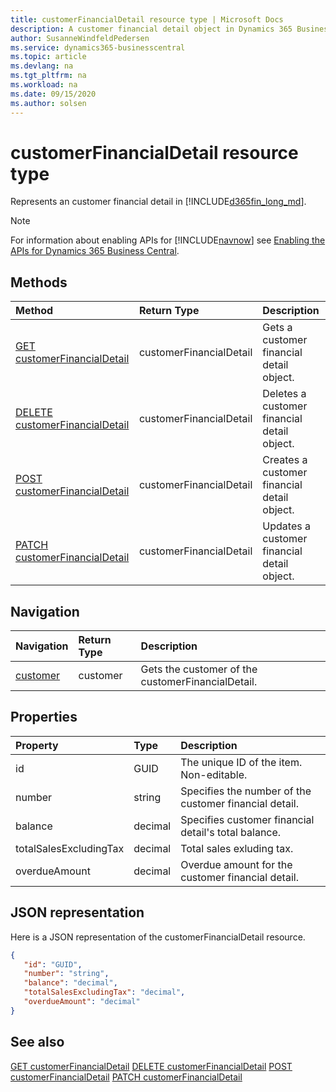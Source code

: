 ```yaml
---
title: customerFinancialDetail resource type | Microsoft Docs
description: A customer financial detail object in Dynamics 365 Business Central.
author: SusanneWindfeldPedersen
ms.service: dynamics365-businesscentral
ms.topic: article
ms.devlang: na
ms.tgt_pltfrm: na
ms.workload: na
ms.date: 09/15/2020
ms.author: solsen
---
```


# customerFinancialDetail resource type
Represents an customer financial detail in [!INCLUDE[d365fin_long_md](../../includes/d365fin_long_md.md)].

> [!NOTE]  
> For information about enabling APIs for [!INCLUDE[navnow](../../includes/navnow_md.md)] see [Enabling the APIs for Dynamics 365 Business Central](../enabling-apis-for-dynamics-nav.md).

## Methods

| Method              | Return Type|Description               |
|:--------------------|:-----------|:-------------------------|
|[GET customerFinancialDetail](../api/dynamics_customerFinancialDetail_Get.md)|customerFinancialDetail|Gets a customer financial detail object.|
|[DELETE customerFinancialDetail](../api/dynamics_customerFinancialDetail_Delete.md)|customerFinancialDetail|Deletes a customer financial detail object.|
|[POST customerFinancialDetail](../api/dynamics_customerFinancialDetail_Create.md)|customerFinancialDetail|Creates a customer financial detail object.|
|[PATCH customerFinancialDetail](../api/dynamics_customerFinancialDetail_Update.md)|customerFinancialDetail|Updates a customer financial detail object.|




## Navigation

| Navigation |Return Type| Description |    
|:----------|:----------|:-----------------|
|[customer](../resources/dynamics_customer.md)|customer |Gets the customer of the customerFinancialDetail.|


## Properties

| Property           | Type   |Description     |
|:-------------------|:-------|:---------------|
|id|GUID|The unique ID of the item. Non-editable.|
|number|string|Specifies the number of the customer financial detail.|
|balance|decimal|Specifies customer financial detail's total balance.|
|totalSalesExcludingTax|decimal|Total sales exluding tax.|
|overdueAmount|decimal|Overdue amount for the customer financial detail.|


## JSON representation

Here is a JSON representation of the customerFinancialDetail resource.


```json
{
   "id": "GUID",
   "number": "string",
   "balance": "decimal",
   "totalSalesExcludingTax": "decimal",
   "overdueAmount": "decimal"
}
```
## See also

[GET customerFinancialDetail](../api/dynamics_customerFinancialDetail_Get.md)
[DELETE customerFinancialDetail](../api/dynamics_customerFinancialDetail_Delete.md)
[POST customerFinancialDetail](../api/dynamics_customerFinancialDetail_Create.md)
[PATCH customerFinancialDetail](../api/dynamics_customerFinancialDetail_Update.md)

